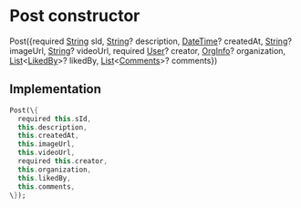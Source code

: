 


# Post constructor







Post(\{required [String](https:api.flutter.dev/flutter/dart-core/String-class.html) sId, [String](https:api.flutter.dev/flutter/dart-core/String-class.html)? description, [DateTime](https:api.flutter.dev/flutter/dart-core/DateTime-class.html)? createdAt, [String](https:api.flutter.dev/flutter/dart-core/String-class.html)? imageUrl, [String](https:api.flutter.dev/flutter/dart-core/String-class.html)? videoUrl, required [User](../../models_user_user_info/User-class.md)? creator, [OrgInfo](../../models_organization_org_info/OrgInfo-class.md)? organization, [List](https:api.flutter.dev/flutter/dart-core/List-class.html)&lt;[LikedBy](../../models_post_post_model/LikedBy-class.md)\>? likedBy, [List](https:api.flutter.dev/flutter/dart-core/List-class.html)&lt;[Comments](../../models_post_post_model/Comments-class.md)\>? comments\})





## Implementation

```dart
Post(\{
  required this.sId,
  this.description,
  this.createdAt,
  this.imageUrl,
  this.videoUrl,
  required this.creator,
  this.organization,
  this.likedBy,
  this.comments,
\});
```







